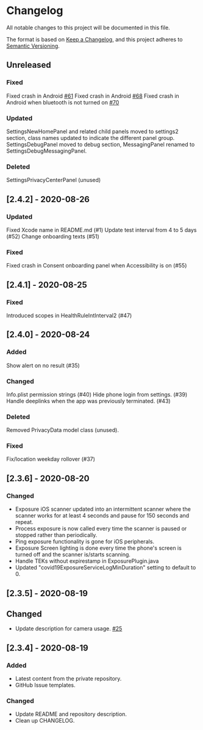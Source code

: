 # Changelog
All notable changes to this project will be documented in this file.

The format is based on [Keep a Changelog](https://keepachangelog.com/en/1.0.0/),
and this project adheres to [Semantic Versioning](https://semver.org/spec/v2.0.0.html).

## Unreleased
### Fixed
Fixed crash in Android [#61](https://github.com/rokwire/safer-illinois-app/issues/61)
Fixed crash in Android [#68](https://github.com/rokwire/safer-illinois-app/issues/68)
Fixed crash in Android when bluetooth is not turned on [#70](https://github.com/rokwire/safer-illinois-app/issues/70)

### Updated
SettingsNewHomePanel and related child panels moved to settings2 section, class names updated to indicate the different panel group.
SettingsDebugPanel moved to debug section, MessagingPanel renamed to SettingsDebugMessagingPanel.

### Deleted
SettingsPrivacyCenterPanel (unused)


## [2.4.2] - 2020-08-26
### Updated
Fixed Xcode name in README.md (#1)
Update test interval from 4 to 5 days (#52)
Change onboarding texts (#51)

### Fixed
Fixed crash in Consent onboarding panel when Accessibility is on (#55)

## [2.4.1] - 2020-08-25
### Fixed
Introduced scopes in HealthRuleIntInterval2 (#47)

## [2.4.0] - 2020-08-24
### Added
Show alert on no result (#35)

### Changed
Info.plist permission strings (#40)
Hide phone login from settings. (#39)
Handle deeplinks when the app was previously terminated. (#43)

### Deleted
Removed PrivacyData model class (unused).

### Fixed
Fix/location weekday rollover (#37)

## [2.3.6] - 2020-08-20
### Changed
- Exposure iOS scanner updated into an intermittent scanner where the scanner works for at least 4 seconds and pause for 150 seconds and repeat.
- Process exposure is now called every time the scanner is paused or stopped rather than periodically.
- Ping exposure functionality is gone for iOS peripherals.
- Exposure Screen lighting is done every time the phone's screen is turned off and the scanner is/starts scanning. 
- Handle TEKs without expirestamp in ExposurePlugin.java
- Updated "covid19ExposureServiceLogMinDuration" setting to default to 0.

## [2.3.5] - 2020-08-19
## Changed
- Update description for camera usage. [#25](https://github.com/rokwire/safer-illinois-app/issues/25)

## [2.3.4] - 2020-08-19
### Added
- Latest content from the private repository.
- GitHub Issue templates.

### Changed
- Update README and repository description.
- Clean up CHANGELOG.

